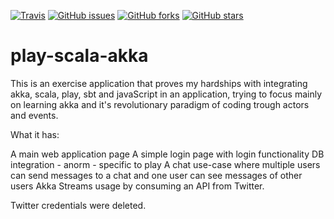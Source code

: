 [![Travis](https://img.shields.io/travis/playframework/play-scala-websocket-example.svg?style=flat)](https://travis-ci.org/playframework/play-scala-websocket-example) [![GitHub issues](https://img.shields.io/github/issues/playframework/play-scala-websocket-example.svg?style=flat)](https://github.com/playframework/play-scala-websocket-example/issues) [![GitHub forks](https://img.shields.io/github/forks/playframework/play-scala-websocket-example.svg?style=flat)](https://github.com/playframework/play-websocket-java/network) [![GitHub stars](https://img.shields.io/github/stars/playframework/play-scala-websocket-example.svg?style=flat)](https://github.com/playframework/play-scala-websocket-example/stargazers)

# play-scala-akka

This is an exercise application that proves my hardships with integrating akka, scala, play, sbt and javaScript in an application, trying to focus mainly
 on learning akka and it's revolutionary paradigm of coding trough actors and events.
  
  What it has: 
  
  A main web application page
  A simple login page with login functionality DB integration - anorm - specific to play
  A chat use-case where multiple users can send messages to a chat and one user can see messages of other users
  Akka Streams usage by consuming an API from Twitter. 
  
  Twitter credentials were deleted.
